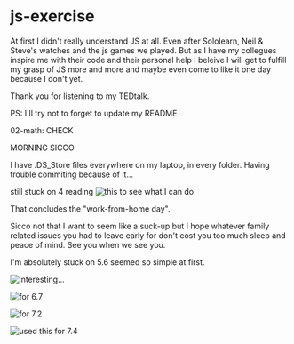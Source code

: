 # js-exercise

At first I didn't really understand JS at all. Even after Sololearn, Neil & Steve's watches and the js games we played. But as I have my collegues inspire me with their code and their personal help I beleive I will get to fulfill my grasp of JS more and more and maybe even come to like it one day because I don't yet.

Thank you for listening to my TEDtalk.

PS: I'll try not to forget to update my README

02-math: CHECK

MORNING SICCO

I have .DS_Store files everywhere on my laptop, in every folder. Having trouble commiting because of it...

still stuck on 4 reading ![this](https://stackoverflow.com/questions/49485821/date-month-year-dropdown-type-date-picker/49485997) to see what I can do

That concludes the "work-from-home day".

Sicco not that I want to seem like a suck-up but I hope whatever family related issues you had to leave early for don't cost you too much sleep and peace of mind. See you when we see you.


I'm absolutely stuck on 5.6 seemed so simple at first.

![interesting...](https://www.thoughtco.com/and-in-javascript-2037515)

![for 6.7](https://developer.mozilla.org/en-US/docs/Web/API/Document_Object_Model/Traversing_an_HTML_table_with_JavaScript_and_DOM_Interfaces)

![for 7.2](https://www.w3schools.com/howto/tryit.asp?filename=tryhow_js_typewriter)

![used this for 7.4](https://www.w3schools.com/howto/howto_js_rangeslider.asp)
